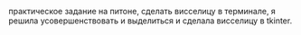 практическое задание на питоне, сделать висселицу в терминале, я решила усовершенствовать и выделиться и сделала висселицу в tkinter.
